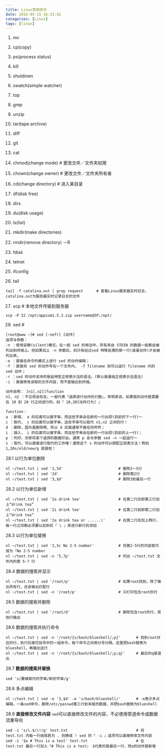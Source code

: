 ```yaml
---
title: Linux常用命令
date: 2016-05-15 16:31:42
categories: [Linux]
tags: [linux]
---
```


1. mv

2. cp(copy)

3. ps(process status)

<!--more-->

4. kill

5. shutdown

6. swatch(simple watcher)

7. top

8. grep

9. unzip

10. tar(tape archive)

11. diff

12. git

13. cat

14. chmod(change mode)    # 更改文件／文件夹权限

15. chown(change owner)   # 更改文件／文件夹所有者

16. cd(change directory)  # 进入某目录

17. df(disk free)

18. dirs

19. du(disk usage)

20. ls(list)

21. mkdir(make directories)

22. rmdir(remove directory) －R

23. fdisk

24. telnet

25. ifconfig

26. tail
```
tail -f catalina.out | grep request      # 查看Linux服务器实时日志，catalina.out为服务器实时记录日志的文件
```
27. scp     # 本地文件传输到服务器
```
scp -P 22 /opt/appium1.5.3.zip username@IP:/opt/
```
28. sed     #
```
[root@www ~]# sed [-nefr] [动作]
选项与参数：
-n ：使用安静(silent)模式。在一般 sed 的用法中，所有来自 STDIN 的数据一般都会被列出到终端上。但如果加上 -n 参数后，则只有经过sed 特殊处理的那一行(或者动作)才会被列出来。
-e ：直接在命令列模式上进行 sed 的动作编辑；
-f ：直接将 sed 的动作写在一个文件内， -f filename 则可以运行 filename 内的 sed 动作；
-r ：sed 的动作支持的是延伸型正规表示法的语法。(默认是基础正规表示法语法)
-i ：直接修改读取的文件内容，而不是输出到终端。

动作说明： [n1[,n2]]function
n1, n2 ：不见得会存在，一般代表『选择进行动作的行数』，举例来说，如果我的动作是需要在 10 到 20 行之间进行的，则『 10,20[动作行为] 』

function：
a ：新增， a 的后面可以接字串，而这些字串会在新的一行出现(目前的下一行)～
c ：取代， c 的后面可以接字串，这些字串可以取代 n1,n2 之间的行！
d ：删除，因为是删除啊，所以 d 后面通常不接任何咚咚；
i ：插入， i 的后面可以接字串，而这些字串会在新的一行出现(目前的上一行)；
p ：列印，亦即将某个选择的数据印出。通常 p 会与参数 sed -n 一起运行～
s ：取代，可以直接进行取代的工作哩！通常这个 s 的动作可以搭配正规表示法！例如 1,20s/old/new/g 就是啦！
```
28.1 以行为单位删除
```
nl ~/test.txt | sed '2,5d'                         # 删除2～5行
nl ~/test.txt | sed '2d'                           # 删除第2行
nl ~/test.txt | sed '3,$d'                         # 删除3到最后一行
```
28.2 以行为单位新增
```
nl ~/test.txt | sed '2a drink tea'                 # 在第二行后即第三行加上“drink tea”
nl ~/test.txt | sed '2i drink tea'                 # 在第二行前即第二行加上“drink tea”
nl ~/test.txt | sed '2a drink tea or ......\'      # 在第二行后加上两行，每一行之间都必须要以反斜杠『 \ 』来进行新行的添加
```
28.3 以行为单位替换
```
nl ~/test.txt | sed '2,5c No 2-5 number'           # 将第2-5行的内容取代成为『No 2-5 number
nl ~/test.txt | sed -n '5,7p'                      # 列出 ~/test.txt 文件内的第 5-7 行
```
28.4 数据的搜索并显示
```
nl ~/test.txt | sed '/root/p'                      # 如果root找到，除了输出所有行，还会输出匹配行
nl ~/test.txt | sed -n '/root/p'                   # 只打印包含root的行
```
28.5 数据的搜索并删除
```
nl ~/test.txt | sed '/root/d'                      # 删除包含root的行，其他行输出
```
28.6 数据的搜索并执行命令
```
nl ~/test.txt | sed -n '/root/{s/bash/blueshell/;p}'       # 找到root对应的行，执行后面花括号中的一组命令，每个命令之间用分号分隔，这里把bash替换为blueshell，再输出这行
nl ~/test.txt | sed -n '/root/{s/bash/blueshell/;p;q}'     # 最后的q是退出
```
28.7 **数据的搜索并替换**
```
sed 's/要被取代的字串/新的字串/g'
```
28.8 多点编辑
```
nl ~/test.txt | sed -e '3,$d' -e 's/bash/blueshell/'       # -e表示多点编辑，一条sed命令，删除/etc/passwd第三行到末尾的数据，并把bash替换为blueshell
```
28.9 **直接修改文件内容**
``sed``可以直接修改文件的内容，不必使用管道命令或数据流重导向
```
sed -i 's/\.$/\!/g' test.txt                               # 将 test.txt 内每一行结尾若为 . 则换成 ! sed 的『 -i 』选项可以直接修改文件内容
sed -i '$a # This is a test' test.txt                      # 在 test.txt 最后一行加入『# This is a test』 $代表的是最后一行，而a的动作是新增
```
